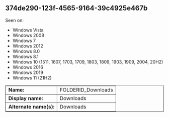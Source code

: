 ## 374de290-123f-4565-9164-39c4925e467b

Seen on:
* Windows Vista
* Windows 2008
* Windows 7
* Windows 2012
* Windows 8.0
* Windows 8.1
* Windows 10 (1511, 1607, 1703, 1709, 1803, 1809, 1903, 1909, 2004, 20H2)
* Windows 2016
* Windows 2019
* Windows 11 (21H2)

<table border="1" class="docutils">
  <tbody>
    <tr>
      <td><b>Name:</b></td>
      <td>FOLDERID_Downloads</td>
    </tr>
    <tr>
      <td><b>Display name:</b></td>
      <td>Downloads</td>
    </tr>
    <tr>
      <td><b>Alternate name(s):</b></td>
      <td>Downloads</td>
    </tr>
  </tbody>
</table>

